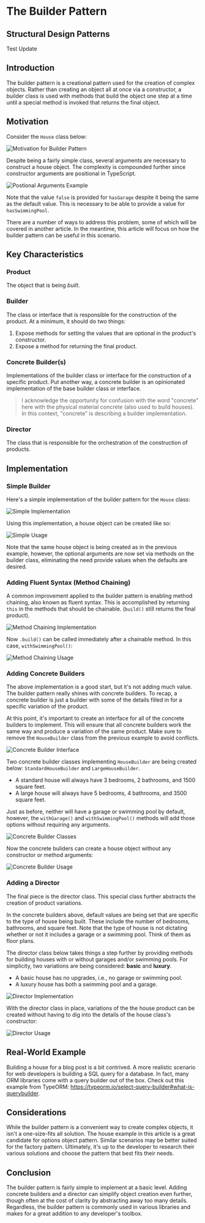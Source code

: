 # The Builder Pattern

## Structural Design Patterns

Test Update

## Introduction

The builder pattern is a creational pattern used for the creation of complex objects. Rather than creating an object all at once via a constructor, a builder class is used with methods that build the object one step at a time until a special method is invoked that returns the final object.

## Motivation

Consider the `House` class below:

![Motivation for Builder Pattern](https://github.com/dapperdandev/blog/blob/main/posts/design-patterns/builder-pattern/motivation-for-builder-pattern.png?raw=true)

Despite being a fairly simple class, several arguments are necessary to construct a house object. The complexity is compounded further since constructor arguments are positional in TypeScript.

![Postional Arguments Example](https://github.com/dapperdandev/blog/blob/main/posts/design-patterns/builder-pattern/positional-arguments.png?raw=true)

Note that the value `false` is provided for `hasGarage` despite it being the same as the default value. This is necessary to be able to provide a value for `hasSwimmingPool`.

There are a number of ways to address this problem, some of which will be covered in another article. In the meantime, this article will focus on how the builder pattern can be useful in this scenario.

## Key Characteristics

### Product

The object that is being _built_.

### Builder

The class or interface that is responsible for the construction of the product. At a minimum, it should do two things:

1. Expose methods for setting the values that are optional in the product's constructor.
2. Expose a method for returning the final product.

### Concrete Builder(s)

Implementations of the builder class or interface for the construction of a specific product. Put another way, a concrete builder is an opinionated implementation of the base builder class or interface.

> I acknowledge the opportunity for confusion with the word "concrete" here with the physical material concrete (also used to build houses). In this context, "concrete" is describing a builder implementation.

### Director

The class that is responsible for the orchestration of the construction of products.

## Implementation

### Simple Builder

Here's a simple implementation of the builder pattern for the `House` class:

![Simple Implementation](https://github.com/dapperdandev/blog/blob/main/posts/design-patterns/builder-pattern/simple-implementation.png?raw=true)

Using this implementation, a house object can be created like so:

![Simple Usage](https://github.com/dapperdandev/blog/blob/main/posts/design-patterns/builder-pattern/simple-usage.png?raw=true)

Note that the same house object is being created as in the previous example, however, the optional arguments are now set via methods on the builder class, eliminating the need provide values when the defaults are desired.

### Adding Fluent Syntax (Method Chaining)

A common improvement applied to the builder pattern is enabling method chaining, also known as fluent syntax. This is accomplished by returning `this` in the methods that should be chainable. (`build()` still returns the final product).

![Method Chaining Implementation](https://github.com/dapperdandev/blog/blob/main/posts/design-patterns/builder-pattern/method-chaining-implementation.png?raw=true)

Now `.build()` can be called immediately after a chainable method. In this case, `withSwimmingPool()`:

![Method Chaining Usage](https://github.com/dapperdandev/blog/blob/main/posts/design-patterns/builder-pattern/method-chaining-usage.png?raw=true)

### Adding Concrete Builders

The above implementation is a good start, but it's not adding much value. The builder pattern really shines with concrete builders. To recap, a concrete builder is just a builder with some of the details filled in for a specific variation of the product.

At this point, it's important to create an interface for all of the concrete builders to implement. This will ensure that all concrete builders work the same way and produce a variation of the same product. Make sure to remove the `HouseBuilder` class from the previous example to avoid conflicts.

![Concrete Builder Interface](https://github.com/dapperdandev/blog/blob/main/posts/design-patterns/builder-pattern/concrete-builder-interface.png?raw=true)

Two concrete builder classes implementing `HouseBuilder` are being created below: `StandardHouseBuilder` and `LargeHouseBuilder`.

-   A standard house will always have 3 bedrooms, 2 bathrooms, and 1500 square feet.
-   A large house will always have 5 bedrooms, 4 bathrooms, and 3500 square feet.

Just as before, neither will have a garage or swimming pool by default, however, the `withGarage()` and `withSwimmingPool()` methods will add those options without requiring any arguments.

![Concrete Builder Classes](https://github.com/dapperdandev/blog/blob/main/posts/design-patterns/builder-pattern/concrete-builder-classes.png?raw=true)

Now the concrete buliders can create a house object without any constructor or method arguments:

![Concrete Builder Usage](https://github.com/dapperdandev/blog/blob/main/posts/design-patterns/builder-pattern/concrete-builder-usage.png?raw=true)

### Adding a Director

The final piece is the director class. This special class further abstracts the creation of product variations.

In the concrete builders above, default values are being set that are specific to the type of house being built. These include the number of bedrooms, bathrooms, and square feet. Note that the type of house is not dictating whether or not it includes a garage or a swimming pool. Think of them as floor plans.

The director class below takes things a step further by providing methods for building houses with or without garages and/or swimming pools. For simplicity, two variations are being considered: **basic** and **luxury**.

-   A basic house has no upgrades, i.e., no garage or swimming pool.
-   A luxury house has both a swimming pool and a garage.

![Director Implementation](https://github.com/dapperdandev/blog/blob/main/posts/design-patterns/builder-pattern/director-implementation.png?raw=true)

With the director class in place, variations of the the house product can be created without having to dig into the details of the house class's constructor:

![Director Usage](https://github.com/dapperdandev/blog/blob/main/posts/design-patterns/builder-pattern/director-usage.png?raw=true)

## Real-World Example

Building a house for a blog post is a bit contrived. A more realistic scenario for web developers is building a SQL query for a database. In fact, many ORM libraries come with a query builder out of the box. Check out this example from TypeORM: https://typeorm.io/select-query-builder#what-is-querybuilder.

## Considerations

While the builder pattern is a convenient way to create complex objects, it isn't a one-size-fits all solution. The house example in this article is a great candidate for options object pattern. Similar scenarios may be better suited for the factory pattern. Ultimately, it's up to the developer to research their various solutions and choose the pattern that best fits their needs.

## Conclusion

The builder pattern is fairly simple to implement at a basic level. Adding concrete builders and a director can simplify object creation even further, though often at the cost of clarity by abstracting away too many details. Regardless, the builder pattern is commonly used in various libraries and makes for a great addition to any developer's toolbox.
